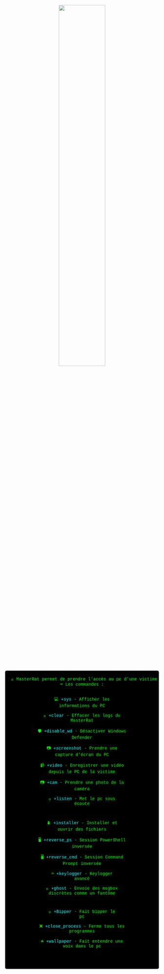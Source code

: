 <div align="center">
  <img src="https://readme-typing-svg.demolab.com/?font=Roboto+Slab&pause=1000&color=0e37eff&center=true&random=true&lines=Master+Rat;%26" width="55%" />
  <br><br>
  <pre style="background-color: black; color: #00FF00; padding: 20px; border-radius: 5px; font-family: 'Courier New', monospace;">
🔎 MasterRat permet de prendre l'accès au pc d'une victime à distance.
⌨️ Les commandes :
  
💻 <span style="color: #00FFFF;">+sys</span> - Afficher les informations du PC  
🧹 <span style="color: #00FFFF;">+clear</span> - Effacer les logs du MasterRat  
🛡️ <span style="color: #00FFFF;">+disable_wd</span> - Désactiver Windows Defender  
📷 <span style="color: #00FFFF;">+screenshot</span> - Prendre une capture d'écran du PC  
📹 <span style="color: #00FFFF;">+video</span> - Enregistrer une vidéo depuis le PC de la victime  
📷 <span style="color: #00FFFF;">+cam</span> - Prendre une photo de la caméra  
👻 <span style="color: #00FFFF;">+listen</span> - Met le pc sous écoute

🪲 <span style="color: #00FFFF;">+installer</span> - Installer et ouvrir des fichiers  
🖥️ <span style="color: #00FFFF;">+reverse_ps</span> - Session PowerShell inversée  
🖥️ <span style="color: #00FFFF;">+reverse_cmd</span> - Session Command Prompt inversée  
⌨️ <span style="color: #00FFFF;">+keylogger</span> - Keylogger avancé  
👻 <span style="color: #00FFFF;">+ghost</span> - Envoie des msgbox discrètes comme un fantôme

🚨 <span style="color: #00FFFF;">+Bipper</span> - Fait bipper le pc  
❌ <span style="color: #00FFFF;">+close_process</span> - Ferme tous les programmes  
☘️ <span style="color: #00FFFF;">+wallpaper</span> - Fait entendre une voix dans le pc

  </pre>
</div>

